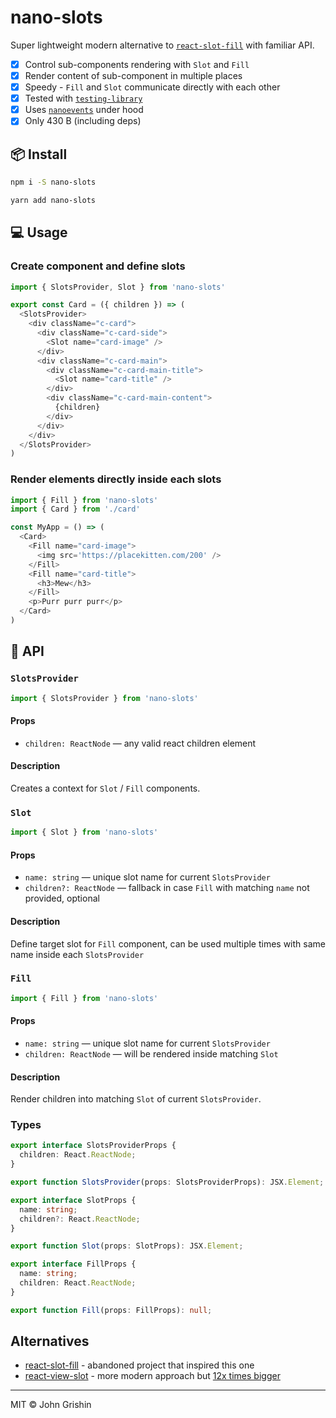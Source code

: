 # nano-slots

Super lightweight modern alternative to [`react-slot-fill`](https://github.com/camwest/react-slot-fill) with familiar API.

- [x] Control sub-components rendering with `Slot` and `Fill`
- [x] Render content of sub-component in multiple places
- [x] Speedy - `Fill` and `Slot` communicate directly with each other
- [x] Tested with [`testing-library`](https://testing-library.com)
- [x] Uses [`nanoevents`](https://github.com/ai/nanoevents) under hood
- [x] Only 430 B (including deps)

## 📦 Install

```sh
npm i -S nano-slots
```

```sh
yarn add nano-slots
```

## 💻 Usage

### Create component and define slots

```js
import { SlotsProvider, Slot } from 'nano-slots'

export const Card = ({ children }) => (
  <SlotsProvider>
    <div className="c-card">
      <div className="c-card-side">
        <Slot name="card-image" />
      </div>
      <div className="c-card-main">
        <div className="c-card-main-title">
          <Slot name="card-title" />
        </div>
        <div className="c-card-main-content">
          {children}
        </div>
      </div>
    </div>
  </SlotsProvider>
)
```

### Render elements directly inside each slots

```js
import { Fill } from 'nano-slots'
import { Card } from './card'

const MyApp = () => (
  <Card>
    <Fill name="card-image">
      <img src='https://placekitten.com/200' />
    </Fill>
    <Fill name="card-title">
      <h3>Mew</h3>
    </Fill>
    <p>Purr purr purr</p>
  </Card>
)
```

## 📖 API

### `SlotsProvider`

```js
import { SlotsProvider } from 'nano-slots'
```

#### Props

- `children: ReactNode` — any valid react children element

#### Description

Creates a context for `Slot` / `Fill` components.

### `Slot`

```js
import { Slot } from 'nano-slots'
```

#### Props

- `name: string` — unique slot name for current `SlotsProvider`
- `children?: ReactNode` — fallback in case `Fill` with matching `name` not provided, optional

#### Description

Define target slot for `Fill` component, can be used multiple times with same name inside each `SlotsProvider`

### `Fill`

```js
import { Fill } from 'nano-slots'
```

#### Props

- `name: string` — unique slot name for current `SlotsProvider`
- `children: ReactNode` — will be rendered inside matching `Slot`

#### Description

Render children into matching `Slot` of current `SlotsProvider`.

### Types

```ts
export interface SlotsProviderProps {
  children: React.ReactNode;
}

export function SlotsProvider(props: SlotsProviderProps): JSX.Element;

export interface SlotProps {
  name: string;
  children?: React.ReactNode;
}

export function Slot(props: SlotProps): JSX.Element;

export interface FillProps {
  name: string;
  children: React.ReactNode;
}

export function Fill(props: FillProps): null;
```

## Alternatives

- [react-slot-fill](https://github.com/camwest/react-slot-fill) - abandoned project that inspired this one
- [react-view-slot](https://github.com/robik/react-view-slot) - more modern approach but [12x times bigger](https://bundlephobia.com/result?p=react-view-slot@1.0.1)

---
MIT © John Grishin
